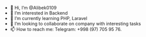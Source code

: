 - 👋 Hi, I’m @Alibek0109
- 👀 I’m interested in Backend
- 🌱 I’m currently learning PHP, Laravel
- 💞️ I’m looking to collaborate on company with interesting tasks
- 📫 How to reach me: Telegram: +998 (97) 705 95 76. 
    

<!---
Alibek0109/Alibek0109 is a ✨ special ✨ repository because its `README.md` (this file) appears on your GitHub profile.
You can click the Preview link to take a look at your changes.
--->
